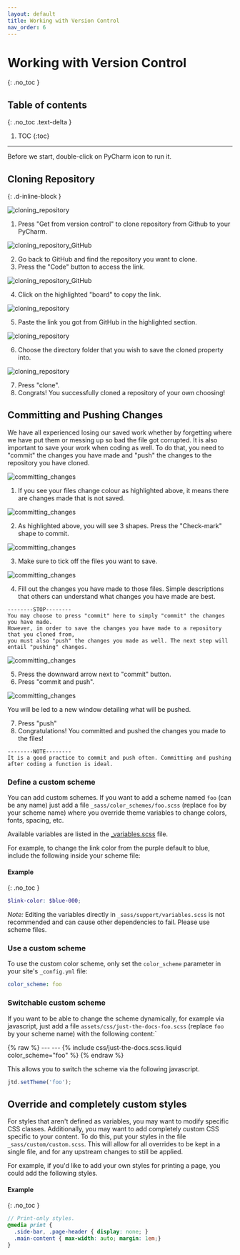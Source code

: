 ```yaml
---
layout: default
title: Working with Version Control
nav_order: 6
---
```


# Working with Version Control
{: .no_toc }

## Table of contents
{: .no_toc .text-delta }

1. TOC
{:toc}

---

Before we start, double-click on PyCharm icon to run it.

## Cloning Repository
{: .d-inline-block }

![cloning_repository](https://github.com/harryseo1992/Pycharm-For-Dummies/blob/gh-pages/assets/images/clone_repository.png?raw=true "Cloning repository")

1. Press "Get from version control" to clone repository from Github to your PyCharm.

![cloning_repository_GitHub](https://github.com/harryseo1992/Pycharm-For-Dummies/blob/gh-pages/assets/images/clone_repository_github_press_code.png?raw=true "Get clone repo url from GitHub")

2. Go back to GitHub and find the repository you want to clone. 
3. Press the "Code" button to access the link.

![cloning_repository_GitHub](https://github.com/harryseo1992/Pycharm-For-Dummies/blob/gh-pages/assets/images/clone_repository_github_press_code_copy_clipboard.png?raw=true "Get clone repo url from GitHub")

4. Click on the highlighted "board" to copy the link.

![cloning_repository](https://github.com/harryseo1992/Pycharm-For-Dummies/blob/gh-pages/assets/images/clone_repository1.png?raw=true "Cloning repository")

5. Paste the link you got from GitHub in the highlighted section.

![cloning_repository](https://github.com/harryseo1992/Pycharm-For-Dummies/blob/gh-pages/assets/images/clone_repository_choose_directory.png?raw=true "Cloning repository")

6. Choose the directory folder that you wish to save the cloned property into.

![cloning_repository](https://github.com/harryseo1992/Pycharm-For-Dummies/blob/gh-pages/assets/images/cloning_repository_press_clone.png?raw=true "Cloning repository")

7. Press "clone". 
8. Congrats! You successfully cloned a repository of your own choosing!

## Committing and Pushing Changes

We have all experienced losing our saved work whether by forgetting where we have put them or messing up so bad the file got corrupted. It is also important to save your work when coding as well. To do that, you need to "commit" the changes you have made and "push" the changes to the repository you have cloned.

![committing_changes](https://github.com/harryseo1992/Pycharm-For-Dummies/blob/gh-pages/assets/images/commit_highlighted.png?raw=true "committing changes")

1. If you see your files change colour as highlighted above, it means there are changes made that is not saved.

![committing_changes](https://github.com/harryseo1992/Pycharm-For-Dummies/blob/gh-pages/assets/images/commit_button_highlighted.png?raw=true "committing changes")

2. As highlighted above, you will see 3 shapes. Press the "Check-mark" shape to commit.

![committing_changes](https://github.com/harryseo1992/Pycharm-For-Dummies/blob/gh-pages/assets/images/commit_message_highlighted.png?raw=true "committing changes")

3. Make sure to tick off the files you want to save. 

![committing_changes](https://github.com/harryseo1992/Pycharm-For-Dummies/blob/gh-pages/assets/images/commit_message_filledout.png?raw=true "committing changes")

4. Fill out the changes you have made to those files. Simple descriptions that others can understand what changes you have made are best.

```
--------STOP-------- 
You may choose to press "commit" here to simply "commit" the changes you have made. 
However, in order to save the changes you have made to a repository that you cloned from, 
you must also "push" the changes you made as well. The next step will entail "pushing" changes.
```

![committing_changes](https://github.com/harryseo1992/Pycharm-For-Dummies/blob/gh-pages/assets/images/commit_and_push.png?raw=true "committing changes")

5. Press the downward arrow next to "commit" button.
6. Press "commit and push". 

![committing_changes](https://github.com/harryseo1992/Pycharm-For-Dummies/blob/gh-pages/assets/images/commit_and_push_finally_pushing.png?raw=true "committing changes")

You will be led to a new window detailing what will be pushed.

7. Press "push"
8. Congratulations! You committed and pushed the changes you made to the files! 

```
--------NOTE-------- 
It is a good practice to commit and push often. Committing and pushing after coding a function is ideal.
```

### Define a custom scheme

You can add custom schemes.
If you want to add a scheme named `foo` (can be any name) just add a file `_sass/color_schemes/foo.scss` (replace `foo` by your scheme name) 
where you override theme variables to change colors, fonts, spacing, etc.

Available variables are listed in the [_variables.scss](https://github.com/pmarsceill/just-the-docs/tree/master/_sass/support/_variables.scss) file.

For example, to change the link color from the purple default to blue, include the following inside your scheme file:

#### Example
{: .no_toc }

```scss
$link-color: $blue-000;
```

_Note:_ Editing the variables directly in `_sass/support/variables.scss` is not recommended and can cause other dependencies to fail.
Please use scheme files.

### Use a custom scheme

To use the custom color scheme, only set the `color_scheme` parameter in your site's `_config.yml` file:
```yaml
color_scheme: foo
```

### Switchable custom scheme

If you want to be able to change the scheme dynamically, for example via javascript, just add a file `assets/css/just-the-docs-foo.scss` (replace `foo` by your scheme name)
with the following content:`

{% raw %}
    ---
    ---
    {% include css/just-the-docs.scss.liquid color_scheme="foo" %}
{% endraw %}

This allows you to switch the scheme via the following javascript.

```js
jtd.setTheme('foo');
```

## Override and completely custom styles

For styles that aren't defined as variables, you may want to modify specific CSS classes.
Additionally, you may want to add completely custom CSS specific to your content.
To do this, put your styles in the file `_sass/custom/custom.scss`.
This will allow for all overrides to be kept in a single file, and for any upstream changes to still be applied.

For example, if you'd like to add your own styles for printing a page, you could add the following styles.

#### Example
{: .no_toc }

```scss
// Print-only styles.
@media print {
  .side-bar, .page-header { display: none; }
  .main-content { max-width: auto; margin: 1em;}
}
```
